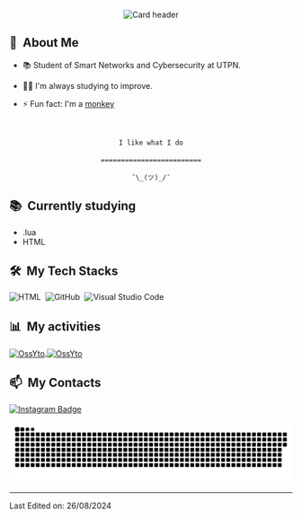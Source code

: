 <div>

<br>

</div>


<div align="center">
  <img src="https://cdn.discordapp.com/attachments/963988764034744401/1277767400573632522/github.png?ex=66ce5d20&is=66cd0ba0&hm=9476fc75936bde8a724d3131b645562cc494479d892630decccd7052c2c88f9a&" alt="Card header"/>
</div>

<div>

  ## 🧭 &nbsp;About Me

  - 📚 Student of Smart Networks and Cybersecurity at UTPN.
  <!-- - 🔭 I'm currently working on <a href="#">MyJob</a> -->

  - 🧑‍🎓 I'm always studying to improve.

  - ⚡ Fun fact: I'm a  <a href="https://en.wikipedia.org/wiki/Monkey">monkey</a>

  <br>
  

</div>


<div align="center">

  `I like what I do`
  <br>

  `=========================`
  <br>

  `¯\_(ツ)_/¯`
</div>


<div>

  ## 📚 &nbsp;Currently studying

  - .lua
  - HTML

</div>


<div>

  ## 🛠️ &nbsp;My Tech Stacks

  ![HTML](https://img.shields.io/badge/-HTML-0D1117?style=flat&logo=HTML5)&nbsp;
  ![GitHub](https://img.shields.io/badge/-GitHub-0D1117?style=flat&logo=github)&nbsp;
  ![Visual Studio Code](https://img.shields.io/badge/-VS%20Code-0D1117?style=flat&logo=visual-studio-code&logoColor=007ACC)&nbsp;


</div>


<div>

  ## 📊 &nbsp;My activities
  <a href="https://github.com/OssYto">
    <img width=450 height=170 align="center" alt="OssYto" src="https://github-readme-stats.vercel.app/api?username=OssYto&theme=midnight-purple&show_icons=true&bg_color=0D1117&hide_border=true&count_private=true" />
  </a>
  <a href="https://github.com/OssYto">
    <img align="center" alt="OssYto" src="https://github-readme-stats.vercel.app/api/top-langs/?username=OssYto&theme=midnight-purple&layout=compact&bg_color=0D1117&hide_border=true&count_private=true" />
  </a>
</div>

<div>

  ## 📫 &nbsp;My Contacts

  <!-- [![Portfolio Badge](https://img.shields.io/badge/-Portifolio-blueviolet?style=flat-square&logo=Portfolio&logoColor=white)](https://pepyn0.github.io/)&nbsp; -->
  [![Instagram Badge](https://img.shields.io/badge/OssYto_-EB2A08?style=flat-square&logo=Instagram&logoColor=white)](https://www.instagram.com/ossytoo/)&nbsp;


</div>


<!-- ![Snake animation](https://github.com/Pepyn0/Pepyn0/blob/output/github-contribution-grid-snake.svg) -->

<div>
  <img src="https://github.com/Pepyn0/Pepyn0/raw/output/github-contribution-grid-snake.svg" alt="snake"></center>
</div>

<!-- ## 📚 &nbsp;My Projects -->


------


Last Edited on: 26/08/2024
